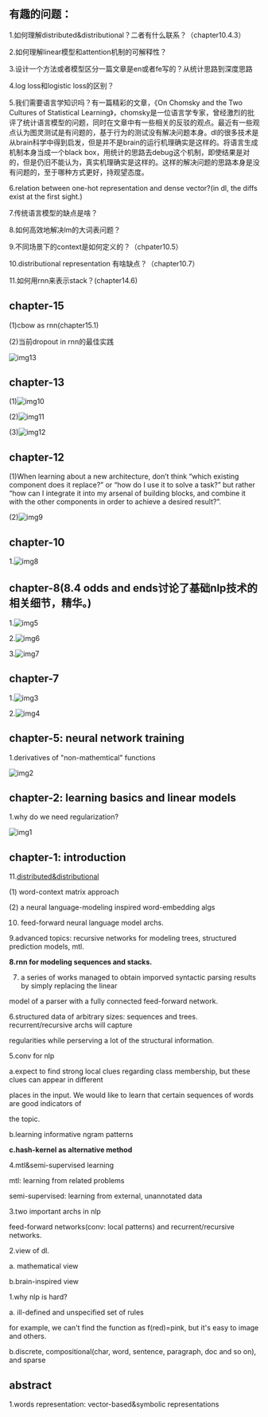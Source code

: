 ## 有趣的问题：

1.如何理解distributed&distributional？二者有什么联系？（chapter10.4.3）

2.如何理解linear模型和attention机制的可解释性？

3.设计一个方法或者模型区分一篇文章是en或者fe写的？从统计思路到深度思路

4.log loss和logistic loss的区别？

5.我们需要语言学知识吗？有一篇精彩的文章，《On Chomsky and the Two Cultures of Statistical Learning》，chomsky是一位语言学专家，曾经激烈的批评了统计语言模型的问题，同时在文章中有一些相关的反驳的观点。最近有一些观点认为图灵测试是有问题的，基于行为的测试没有解决问题本身。dl的很多技术是从brain科学中得到启发，但是并不是brain的运行机理确实是这样的。将语言生成机制本身当成一个black box，用统计的思路去debug这个机制，即使结果是对的，但是仍旧不能认为，真实机理确实是这样的。这样的解决问题的思路本身是没有问题的，至于哪种方式更好，持观望态度。

6.relation between one-hot representation and dense vector?(in dl, the diffs exist at the first sight.)

7.传统语言模型的缺点是啥？

8.如何高效地解决lm的大词表问题？

9.不同场景下的context是如何定义的？（chpater10.5）

10.distributional representation 有啥缺点？（chapter10.7）

11.如何用rnn来表示stack？(chapter14.6)

## chapter-15

(1)cbow as rnn(chapter15.1)

(2)当前dropout in rnn的最佳实践

![img13](http://wx1.sinaimg.cn/mw690/aba7d18bly1g2e3y0fxmgj218q0u0k5n.jpg)

## chapter-13

(1)![img10](http://wx4.sinaimg.cn/mw690/aba7d18bgy1g2e0cos3msj21h60u04qp.jpg)

(2)![img11](http://wx1.sinaimg.cn/mw690/aba7d18bgy1g2e0ck9mw6j214a0u0qjw.jpg)

(3)![img12](http://wx1.sinaimg.cn/mw690/aba7d18bgy1g2e0cghypkj21ot0u04qp.jpg)

## chapter-12

(1)When learning about a new architecture, don’t think “which existing component does it replace?” or “how do I use it to solve a task?” but rather “how can I integrate it into my arsenal of building blocks, and combine it with the other components in order to achieve a desired result?”.

(2)![img9](http://wx3.sinaimg.cn/mw690/aba7d18bgy1g2dyqh1ed6j220k0e6wq8.jpg)

## chapter-10

1.![img8](http://wx2.sinaimg.cn/mw690/aba7d18bly1g2d0t7feelj21cm0u0gwc.jpg)

## chapter-8(8.4 odds and ends讨论了基础nlp技术的相关细节，精华。)

1.![img5](http://wx3.sinaimg.cn/mw690/aba7d18bgy1g2cp22vr40j21oc0u04b7.jpg)

2.![img6](http://wx4.sinaimg.cn/mw690/aba7d18bgy1g2cp272whfj21z207cjui.jpg)

3.![img7](http://wx3.sinaimg.cn/mw690/aba7d18bly1g2cz0h1234j21ze0kw11c.jpg)

## chapter-7

1.![img3](http://wx1.sinaimg.cn/mw690/aba7d18bly1g2btns5anuj220c0juqbc.jpg)

2.![img4](http://wx1.sinaimg.cn/mw690/aba7d18bly1g2btnmap3gj22120skn7j.jpg)

## chapter-5: neural network training

1.derivatives of "non-mathemtical" functions

![img2](http://wx1.sinaimg.cn/mw690/aba7d18bgy1g2b9ghb4uyj223u0kaqf1.jpg)

## chapter-2: learning basics and linear models

1.why do we need regularization?

![img1](http://wx3.sinaimg.cn/mw690/aba7d18bly1g2alqsw9kzj21300hywl9.jpg)

## chapter-1: introduction

11.[distributed&distributional](https://zhuanlan.zhihu.com/p/22386230)

(1) word-context matrix approach

(2) a neural language-modeling inspired word-embedding algs

10. feed-forward neural language model archs.

9.advanced topics: recursive networks for modeling trees, structured prediction models, mtl.

**8.rnn for modeling sequences and stacks.**

7. a series of works managed to obtain imporved syntactic parsing results by simply replacing the linear

model of a parser with a fully connected feed-forward network.

6.structured data of arbitrary sizes: sequences and trees. recurrent/recursive archs will capture

regularities while perserving a lot of the structural information.

5.conv for nlp

a.expect to find strong local clues regarding class membership, but these clues can appear in different

places in the input. We would like to learn that certain sequences of words are good indicators of
 
 the topic.
 
 b.learning informative ngram patterns
 
 **c.hash-kernel as alternative method**
 
 
 
4.mtl&semi-supervised learning

mtl: learning from related problems

semi-supervised: learning from external, unannotated data

3.two important archs in nlp

feed-forward networks(conv: local patterns) and recurrent/recursive networks.

2.view of dl.

a. mathematical view

b.brain-inspired view

1.why nlp is hard?

a. ill-defined and unspecified set of rules

for example, we can't find the function as f(red)=pink, but it's easy to image and others.

b.discrete, compositional(char, word, sentence, paragraph, doc and so on), and sparse

## abstract

1.words representation: vector-based&symbolic representations
